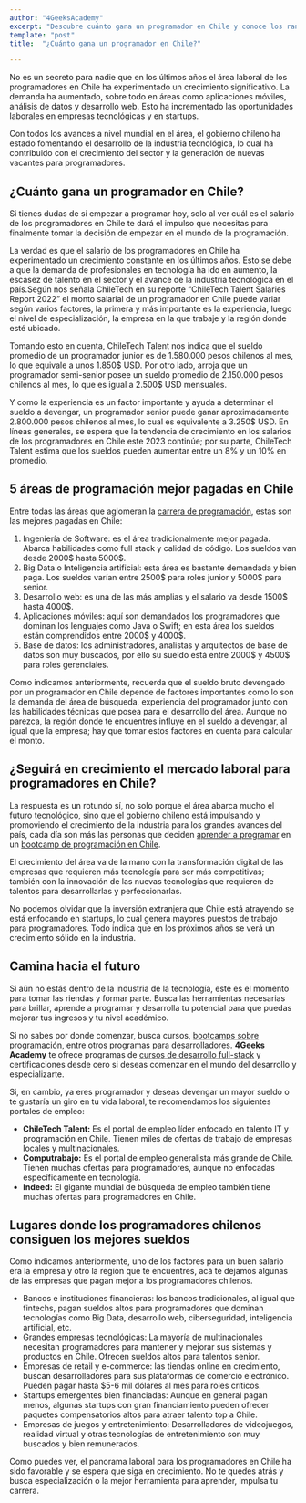 ```yaml
---
author: "4GeeksAcademy"
excerpt: "Descubre cuánto gana un programador en Chile y conoce los rangos salariales en la industria tecnológica del país. Información actualizada y precisa."
template: "post"
title:  "¿Cuánto gana un programador en Chile?"

---
```


No es un secreto para nadie que en los últimos años el área laboral de los programadores en Chile ha experimentado un crecimiento significativo. La demanda ha aumentado, sobre todo en áreas como aplicaciones móviles, análisis de datos y desarrollo web. Esto ha incrementado las oportunidades laborales en empresas tecnológicas y en startups. 

Con todos los avances a nivel mundial en el área, el gobierno chileno ha estado fomentando el desarrollo de la industria tecnológica, lo cual ha contribuido con el crecimiento del sector y la generación de nuevas vacantes para programadores.

## ¿Cuánto gana un programador en Chile?

Si tienes dudas de si empezar a programar hoy, solo al ver cuál es el salario de los programadores en Chile te dará el impulso que necesitas para finalmente tomar la decisión de empezar en el mundo de la programación. 

La verdad es que el salario de los programadores en Chile ha experimentado un crecimiento constante en los últimos años. Esto se debe a que la demanda de profesionales en tecnología ha ido en aumento, la escasez de talento en el sector y el avance de la industria tecnológica en el país.Según nos señala ChileTech en su reporte “ChileTech Talent Salaries Report 2022” el monto salarial de un programador en Chile puede variar según varios factores, la primera y más importante es la experiencia, luego el  nivel de especialización, la empresa en la que trabaje y la región donde esté ubicado.

Tomando esto en cuenta, ChileTech Talent nos indica que el sueldo promedio de un programador junior es de 1.580.000 pesos chilenos al mes, lo que equivale a unos 1.850$ USD. Por otro lado, arroja que un programador semi-senior posee un sueldo promedio de 2.150.000 pesos chilenos al mes, lo que es igual a 2.500$ USD mensuales.

Y como la  experiencia es un factor importante y ayuda a determinar el sueldo a devengar, un programador senior puede ganar aproximadamente 2.800.000 pesos chilenos al mes, lo cual es equivalente a 3.250$ USD. En líneas generales, se espera que la tendencia de crecimiento en los salarios de los programadores en Chile este 2023 continúe; por su parte, ChileTech Talent estima que los sueldos pueden aumentar entre un 8% y un 10% en promedio. 

## 5 áreas de programación mejor pagadas en Chile

Entre todas las áreas que aglomeran la [carrera de programación](https://4geeksacademy.com/es/carrera-de-programacion/carrera-de-programacion-es), estas son las mejores pagadas en Chile: 

1. Ingeniería de Software: es el área tradicionalmente mejor pagada. Abarca habilidades como full stack y calidad de código. Los sueldos van desde 2000$ hasta 5000$. 
2. Big Data o Inteligencia artificial: esta área es bastante demandada y bien paga. Los sueldos varían entre 2500$ para roles junior y 5000$ para senior.
3. Desarrollo web: es una de las más amplias y el salario va desde 1500$ hasta 4000$.
4. Aplicaciones móviles: aquí son demandados los programadores que dominan los lenguajes como Java o Swift; en esta área los sueldos están comprendidos entre 2000$ y 4000$.
5. Base de datos: los administradores, analistas y arquitectos de base de datos son muy buscados, por ello su sueldo está entre 2000$ y 4500$ para roles gerenciales. 

Como indicamos anteriormente, recuerda que el sueldo bruto devengado por un programador en Chile depende de factores importantes como lo son la demanda del área de búsqueda, experiencia del programador junto con las habilidades técnicas que posea para el desarrollo del área. Aunque no parezca, la región donde te encuentres influye en el sueldo a devengar, al igual que la empresa; hay que tomar estos factores en cuenta para calcular el monto. 

## ¿Seguirá en crecimiento el mercado laboral para programadores en Chile?

La respuesta es un rotundo sí, no solo porque el área abarca mucho el futuro tecnológico, sino que el gobierno chileno está impulsando y promoviendo el crecimiento de la industria para los grandes avances del país, cada día son más las personas que deciden [aprender a programar](https://4geeksacademy.com/es/aprender-a-programar/aprender-a-programar-desde-cero) en un [bootcamp de programación en Chile](https://4geeksacademy.com/es/coding-campus/bootcamp-programacion-santiago). 

El crecimiento del área va de la mano con la transformación digital de las empresas que requieren más tecnología para ser más competitivas; también con la innovación de las nuevas tecnologías que requieren de talentos para desarrollarlas y perfeccionarlas. 

No podemos olvidar que la inversión extranjera que Chile está atrayendo se está enfocando en startups, lo cual genera mayores puestos de trabajo para programadores. Todo indica que en los próximos años se verá un crecimiento sólido en la industria.

## Camina hacia el futuro 

Si aún no estás dentro de la industria de la tecnología, este es el momento para tomar las riendas y formar parte. Busca las herramientas necesarias para brillar, aprende a programar y desarrolla tu potencial para que puedas mejorar tus ingresos y tu nivel académico. 

Si no sabes por donde comenzar, busca cursos, [bootcamps sobre programación](https://4geeksacademy.com/), entre otros programas para desarrolladores. **4Geeks Academy** te ofrece programas de [cursos de desarrollo full-stack](https://4geeksacademy.com/es/coding-bootcamps/desarrollador-full-stack) y certificaciones desde cero si deseas comenzar en el mundo del desarrollo y especializarte. 

Si, en cambio, ya eres programador y deseas devengar un mayor sueldo o te gustaría un giro en tu vida laboral, te recomendamos los siguientes portales de empleo:

- **ChileTech Talent:** Es el portal de empleo líder enfocado en talento IT y programación en Chile. Tienen miles de ofertas de trabajo de empresas locales y multinacionales.
- **Computrabajo:** Es el portal de empleo generalista más grande de Chile. Tienen muchas ofertas para programadores, aunque no enfocadas específicamente en tecnología. 
- **Indeed:** El gigante mundial de búsqueda de empleo también tiene muchas ofertas para programadores en Chile.

## Lugares donde los programadores chilenos consiguen los mejores sueldos

Como indicamos anteriormente, uno de los factores para un buen salario era la empresa y otro la región que te encuentres, acá te dejamos algunas de las empresas que pagan mejor a los programadores chilenos. 

- Bancos e instituciones financieras: los bancos tradicionales, al igual que fintechs, pagan sueldos altos para programadores que dominan tecnologías como Big Data, desarrollo web, ciberseguridad, inteligencia artificial, etc.  
- Grandes empresas tecnológicas: La mayoría de multinacionales necesitan programadores para mantener y mejorar sus sistemas y productos en Chile. Ofrecen sueldos altos para talentos senior.
- Empresas de retail y e-commerce: las tiendas online en crecimiento, buscan desarrolladores para sus plataformas de comercio electrónico. Pueden pagar hasta $5-6 mil dólares al mes para roles críticos.
- Startups emergentes bien financiadas: Aunque en general pagan menos, algunas startups con gran financiamiento pueden ofrecer paquetes compensatorios altos para atraer talento top a Chile. 
- Empresas de juegos y entretenimiento: Desarrolladores de videojuegos, realidad virtual y otras tecnologías de entretenimiento son muy buscados y bien remunerados.

Como puedes ver, el panorama laboral para los programadores en Chile ha sido favorable y se espera que siga en crecimiento. No te quedes atrás y busca especialización o la mejor herramienta para aprender, impulsa tu carrera. 
